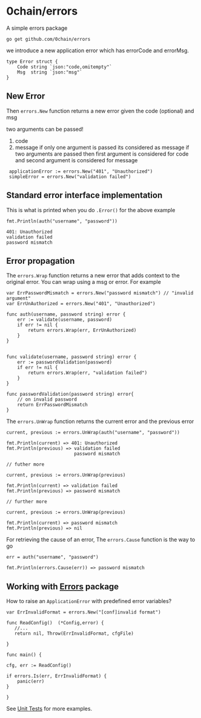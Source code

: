 # 0chain/errors

A simple errors package

```
go get github.com/0chain/errors
```

we introduce a new application error which has errorCode and errorMsg. 

```
type Error struct {
	Code string `json:"code,omitempty"`
	Msg  string `json:"msg"`
}
```

## New Error

Then `errors.New` function returns a new error given the code (optional) and msg

two arguments can be passed!
1. code
2. message
if only one argument is passed its considered as message
if two arguments are passed then
	first argument is considered for code and
	second argument is considered for message

```
 applicationError := errors.New("401", "Unauthorized")
 simpleError = errors.New("validation failed")
```


## Standard error interface implementation

This is what is printed when you do `.Error()` for the above example

```
fmt.Println(auth("username", "password"))

401: Unauthorized
validation failed
password mismatch
```

## Error propagation

The `errors.Wrap` function returns a new error that adds context to the original error. You can wrap using a msg or error. For example
```
var ErrPasswordMismatch = errors.New("password mismatch") // "invalid argument"
var ErrUnAuthorized = errors.New("401", "Unauthorized")

func auth(username, password string) error {
    err := validate(username, password)
    if err != nil {
        return errors.Wrap(err, ErrUnAuthorized)
    }
}


func validate(username, password string) error {
    err := passwordValidation(password)
    if err != nil {
        return errors.Wrap(err, "validation failed")
    }
}

func passwordValidation(password string) error{
    // on invalid password
    return ErrPasswordMismatch
}

```

The `errors.UnWrap` function returns the current error and the previous error

```
current, previous := errors.UnWrap(auth("username", "password"))

fmt.Println(current) => 401: Unauthorized
fmt.Println(previous) => validation failed
                         password mismatch

// futher more

current, previous := errors.UnWrap(previous)

fmt.Println(current) => validation failed
fmt.Println(previous) => password mismatch

// further more

current, previous := errors.UnWrap(previous)

fmt.Println(current) => password mismatch
fmt.Println(previous) => nil
```

For retrieving the cause of an error, The `errors.Cause` function is the way to go

```
err = auth("username", "password")

fmt.Println(errors.Cause(err)) => password mismatch
```

## Working with [Errors](https://blog.golang.org/go1.13-errors) package

How to raise an `ApplicationError` with predefined error variables?

```
var ErrInvalidFormat = errors.New("[conf]invalid format")

func ReadConfig()  (*Config,error) {
   //...
   return nil, Throw(ErrInvalidFormat, cfgFile)

}

func main() {

cfg, err := ReadConfig() 

if errors.Is(err, ErrInvalidFormat) {
    panic(err)
}

}

```

See [Unit Tests](throw_test.go) for more examples.



